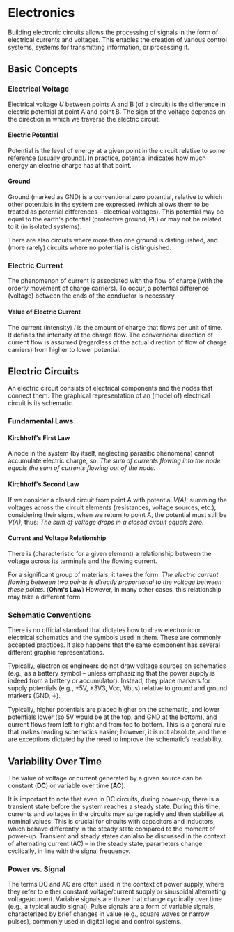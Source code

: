 <!--
SPDX-FileCopyrightText: Robert Ryszard Paciorek <rrp@opcode.eu.org>
SPDX-License-Identifier: MIT

AI tools (chat GPT) have been used for text translation and editing.
-->

Electronics
===========

Building electronic circuits allows the processing of signals in the form of electrical currents and voltages. This enables the creation of various control systems, systems for transmitting information, or processing it.

## Basic Concepts

### Electrical Voltage

Electrical voltage *U* between points A and B (of a circuit) is the difference in electric potential at point A and point B. The sign of the voltage depends on the direction in which we traverse the electric circuit.

#### Electric Potential

Potential is the level of energy at a given point in the circuit relative to some reference (usually ground). In practice, potential indicates how much energy an electric charge has at that point.

#### Ground

Ground (marked as GND) is a conventional zero potential, relative to which other potentials in the system are expressed (which allows them to be treated as potential differences - electrical voltages). This potential may be equal to the earth's potential (protective ground, PE) or may not be related to it (in isolated systems).

There are also circuits where more than one ground is distinguished, and (more rarely) circuits where no potential is distinguished.

### Electric Current

The phenomenon of current is associated with the flow of charge (with the orderly movement of charge carriers). To occur, a potential difference (voltage) between the ends of the conductor is necessary.

#### Value of Electric Current

The current (intensity) *I* is the amount of charge that flows per unit of time. It defines the intensity of the charge flow. The conventional direction of current flow is assumed (regardless of the actual direction of flow of charge carriers) from higher to lower potential.


## Electric Circuits

An electric circuit consists of electrical components and the nodes that connect them. The graphical representation of an (model of) electrical circuit is its schematic.

### Fundamental Laws

#### Kirchhoff's First Law

A node in the system (by itself, neglecting parasitic phenomena) cannot accumulate electric charge, so:
	*The sum of currents flowing into the node equals the sum of currents flowing out of the node.*

#### Kirchhoff's Second Law

If we consider a closed circuit from point A with potential *V(A)*, summing the voltages across the circuit elements (resistances, voltage sources, etc.), considering their signs, when we return to point A, the potential must still be *V(A)*, thus:
	*The sum of voltage drops in a closed circuit equals zero.*

#### Current and Voltage Relationship

There is (characteristic for a given element) a relationship between the voltage across its terminals and the flowing current.

For a significant group of materials, it takes the form:
	*The electric current flowing between two points is directly proportional to the voltage between these points.* (**Ohm's Law**)
However, in many other cases, this relationship may take a different form.

### Schematic Conventions

There is no official standard that dictates how to draw electronic or electrical schematics and the symbols used in them. These are commonly accepted practices. It also happens that the same component has several different graphic representations.

Typically, electronics engineers do not draw voltage sources on schematics (e.g., as a battery symbol – unless emphasizing that the power supply is indeed from a battery or accumulator). Instead, they place markers for supply potentials (e.g., +5V, +3V3, Vcc, Vbus) relative to ground and ground markers (GND, ⏚).

Typically, higher potentials are placed higher on the schematic, and lower potentials lower (so 5V would be at the top, and GND at the bottom), and current flows from left to right and from top to bottom. This is a general rule that makes reading schematics easier; however, it is not absolute, and there are exceptions dictated by the need to improve the schematic’s readability. 

## Variability Over Time

The value of voltage or current generated by a given source can be constant (**DC**) or variable over time (**AC**).

It is important to note that even in DC circuits, during power-up, there is a transient state before the system reaches a steady state. During this time, currents and voltages in the circuits may surge rapidly and then stabilize at nominal values. This is crucial for circuits with capacitors and inductors, which behave differently in the steady state compared to the moment of power-up. Transient and steady states can also be discussed in the context of alternating current (AC) – in the steady state, parameters change cyclically, in line with the signal frequency.

### Power vs. Signal

The terms DC and AC are often used in the context of power supply, where they refer to either constant voltage/current supply or sinusoidal alternating voltage/current. Variable signals are those that change cyclically over time (e.g., a typical audio signal). Pulse signals are a form of variable signals, characterized by brief changes in value (e.g., square waves or narrow pulses), commonly used in digital logic and control systems.
